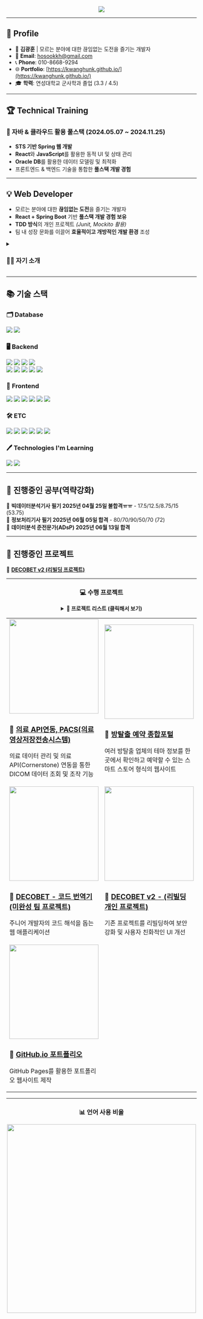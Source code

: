 <div align="center">
  	<img src="https://capsule-render.vercel.app/api?section=header&type=rounded&color=auto&height=200&text=kwanghunk%20github&animation=twinkling">
</div>

---

## 🚀 Profile  
- 👨 **김광훈** | 모르는 분야에 대한 끊임없는 도전을 즐기는 개발자 
- 📧 **Email**: hosookkh@gmail.com  
- 📞 **Phone**: 010-8668-9294  
- 🌐 **Portfolio**: [https://kwanghunk.github.io/](https://kwanghunk.github.io/)  
- 🎓 **학력**: 연성대학교 군사학과 졸업 (3.3 / 4.5)

---

## 🏆 **Technical Training**  
### 🚀 자바 & 클라우드 활용 풀스택 (2024.05.07 ~ 2024.11.25)
- **STS 기반 Spring 웹 개발**
- **React**와 **JavaScript**를 활용한 동적 UI 및 상태 관리
- **Oracle DB**를 활용한 데이터 모델링 및 최적화 
- 프론트엔드 & 백엔드 기술을 통합한 **풀스택 개발 경험**  

---

## 💡 Web Developer 
- 모르는 분야에 대한 **끊임없는 도전**을 즐기는 개발자 
- **React + Spring Boot** 기반 **풀스택 개발 경험 보유**
- **TDD 방식**의 개인 프로젝트 *(Junit, Mockito 활용)*  
- 팀 내 성장 문화를 이끌어 **효율적이고 개방적인 개발 환경** 조성

<details>
	<summary><h3>🙋‍♂️ 자기 소개</h3></summary>
	<details>
		<summary><h4>성장과정</h4></summary>
		
## 🚀 **성장 과정**
저는 **8년간의 군 복무**를 통해 **책임감, 체계적인 사고, 문제 해결 능력**을 길렀습니다.<br/>
군 조직에서 **예측 불가능한 문제 해결과 제한된 환경 속에서 최적의 해결책 도출**을 경험했습니다.<br/>
다양한 직책을 맡으며 **계획 수립부터 실행까지 주도**하며 논리적 사고력을 길렀습니다.<br/>
그러나 **더 큰 도전을 위해 개발자의 길을 선택**하게 되었고,<br/>
IT 기술이 세상을 변화시키는 모습에 매력을 느껴 **체계적인 학습을 시작**했습니다.<br/>
전역 후 **K-디지털 트레이닝 과정**에서 **Java, Spring Boot, React, DB 설계**를 집중 학습하며,<br/>
**스마트 스토어 예약 시스템과 의료영상 전달 시스템(PACS) 프로젝트**를 진행했습니다.<br/>
이를 통해 **사용자 중심의 설계와 효율적인 데이터 처리 역량**을 키울 수 있었습니다.<br/>
	</details>
 	<details>
		<summary><h4>성격의 장단점</h4></summary>
		
## 🚀 **성격의 장단점**
저는 **팀워크와 소통을 중요하게 생각하는 개발자**입니다.<br/>
군 복무 중에는 **병력 관리 및 인사 운영**을 맡으며 팀원 간 신뢰를 구축하는 법을 배웠고,<br/>
이러한 경험은 개발자로 전향한 이후 **프로젝트 협업과 커뮤니케이션 능력**으로 이어졌습니다.<br/>
**‘방탈출 예약 시스템’ 프로젝트**에서는 팀원들과의 원활한 협업을 위해<br/>
**UseCase Diagram 및 ERD 초안을 작성하며 개발 방향을 명확히 설정**했습니다.<br/>
또한 **코드 리뷰 과정에서 적극적인 의견 공유와 피드백**을 통해<br/>
팀원들과 함께 **코드 품질을 향상**시키는 경험을 했습니다.<br/>
하지만 **빠른 실행을 선호하는 성향**이 있어 가끔 **세부적인 부분을 놓칠 때**가 있었습니다.<br/>
이를 보완하기 위해 **기능 명세서를 작성하고, 코드 리뷰를 철저히 수행**하고 있습니다.<br/>
	</details>
  	<details>
		<summary><h4>직무수행 경험</h4></summary>
		
## 🚀 **직무수행 경험**
**‘스마트 스토어 예약 시스템’ 프로젝트**에서 **사용자 편의성을 고려한 예약 관리 시스템**을 개발했습니다.<br/>
**Spring Boot와 JPA를 활용하여 실시간 동시 예약 문제를 해결**하고,<br/>
데이터 무결성을 보장하기 위해 **트랜잭션 처리 및 동시성 제어**를 적용했습니다.<br/>
또한, 예약 내역 증가로 인해 발생한 성능 저하 문제를 해결하기 위해<br/>
**JPQL 및 네이티브 SQL을 활용한 쿼리 최적화와 페이징 처리**를 도입했습니다.<br/>
이를 통해 **검색 속도를 40% 이상 향상**시키며 **대량 데이터 처리 성능을 개선**할 수 있었습니다.<br/>
해당 프로젝트를 통해 **백엔드 개발에서의 동시성 문제 해결과 성능 최적화 경험**을 쌓았습니다.<br/>
앞으로도 **안정적이고 효율적인 백엔드 개발 역량을 지속적으로 키워 나가겠습니다.** <br/>
	</details>
  	<details>
		<summary><h4>입사 후 포부</h4></summary>
		
## 🚀 **입사 후 포부**
**신입 풀스택 개발자로서 역량을 지속적으로 강화하며 안정적인 서비스를 구축**하겠습니다.<br/>
**1년 내에** 회사의 기술 스택과 서비스 구조를 익히고,<br/>
실무 경험을 쌓으며 **팀 성과에 기여하는 개발자**가 되겠습니다.<br/>
**3년 내에** 주요 프로젝트에서 **기술적 의견을 제시하고 개발을 주도할 수 있는 역량**을 갖추겠습니다.<br/>
이를 위해 **기술적으로 난이도 높은 과제에 도전하며 역량을 강화**하겠습니다.<br/>
장기적으로는 **새로운 기술을 학습하고 조직의 경쟁력을 높이는 개발자**로 성장하여,<br/>
사용자와 조직 모두에게 **가치를 제공하는 혁신적인 서비스를 개발하는 것**이 목표입니다.<br/>  
	</details>
 
</details>

---

## 📚 기술 스택  

### 🗂️ **Database**  
<div>
	<img src="https://img.shields.io/badge/Oracle%20SQL-F80000?style=for-the-badge&logo=Oracle&logoColor=white" />
	<img src="https://img.shields.io/badge/MySQL-4479A1?style=for-the-badge&logo=MySQL&logoColor=white" />
 </div>

### 🖥️ **Backend**  
<div>
	<img src="https://img.shields.io/badge/Java-007396?style=for-the-badge&logo=java&logoColor=white" />
	<img src="https://img.shields.io/badge/SpringBoot-6DB33F?style=for-the-badge&logo=springboot&logoColor=white" />
	<img src="https://img.shields.io/badge/SpringSecurity-6DB33F?style=for-the-badge&logo=springsecurity&logoColor=white" />
	<img src="https://img.shields.io/badge/jpa-6DB33F?style=for-the-badge&logo=jpa&logoColor=white">
	<br />
 	<img src="https://img.shields.io/badge/json%20web%20tokens-%23000000.svg?&style=for-the-badge&logo=json%20web%20tokens&logoColor=white" />
	<img src="https://img.shields.io/badge/node.js-%23339933.svg?&style=for-the-badge&logo=node.js&logoColor=white" />
	<img src="https://img.shields.io/badge/Redis-%23DC382D.svg?&style=for-the-badge&logo=redis&logoColor=white" />
	<img src="https://img.shields.io/badge/JUnit5-25A162?style=for-the-badge&logo=junit5&logoColor=white" />
	<img src="https://img.shields.io/badge/Mockito-6DB33F?style=for-the-badge&logo=mockito&logoColor=white" />
</div>

### 🎨 **Frontend** 
<div>
	<img src="https://img.shields.io/badge/react-%2361DAFB.svg?&style=for-the-badge&logo=react&logoColor=black" />
	<img src="https://img.shields.io/badge/HTML5-E34F26?style=for-the-badge&logo=HTML5&logoColor=white" />
	<img src="https://img.shields.io/badge/CSS3-1572B6?style=for-the-badge&logo=CSS3&logoColor=white" />
	<img src="https://img.shields.io/badge/JavaScript-F7DF1E?style=for-the-badge&logo=JavaScript&logoColor=white" />
	<img src="https://img.shields.io/badge/jQuery-0769AD?style=for-the-badge&logo=jQuery&logoColor=white" />
	<img src="https://img.shields.io/badge/bootstrap-%237952B3.svg?&style=for-the-badge&logo=bootstrap&logoColor=white" />
</div>

### 🛠 **ETC**  
<div>
	<img src="https://img.shields.io/badge/GitHub%20Actions-2088FF?style=for-the-badge&logo=github-actions&logoColor=white" />
	<img src="https://img.shields.io/badge/git-%23F05032.svg?&style=for-the-badge&logo=git&logoColor=white" />
	<img src="https://img.shields.io/badge/GitHub-181717?style=for-the-badge&logo=GitHub&logoColor=white" />
	<img src="https://img.shields.io/badge/Visual%20Studio%20Code-007ACC?style=for-the-badge&logo=VisualStudioCode&logoColor=white" />
	<img src="https://img.shields.io/badge/Tomcat-F8DC75?style=for-the-badge&logo=ApacheTomcat&logoColor=white" />
	<img src="https://img.shields.io/badge/amazon%20aws-%23232F3E.svg?&style=for-the-badge&logo=amazon%20aws&logoColor=white" />
</div>

### 🖊️ **Technologies I'm Learning**  
<div>
	<img src="https://img.shields.io/badge/Python-3776AB?style=for-the-badge&logo=python&logoColor=white" />
	<img src="https://img.shields.io/badge/PostgreSQL-336791?style=for-the-badge&logo=PostgreSQL&logoColor=white" />
</div>

---

## 🎯 진행중인 공부(역략강화)
🔹 **빅데이터분석기사 필기 2025년 04월 25일 불합격ㅠㅠ** - 17.5/12.5/8.75/15 (53.75)  
🔹 **정보처리기사 필기 2025년 06월 05일 합격** - 80/70/90/50/70 (72)  
🔹 **데이터분석 준전문가(ADsP) 2025년 06월 13일 합격**

---

## 🎯 진행중인 프로젝트  
🔹 **[DECOBET v2 (리빌딩 프로젝트)](https://github.com/kwanghunk/TEC-WEB-Project)**  

---

<div align="center">
	<h3>💻 수행 프로젝트</h3>
	<details>
		<summary><b>📂 프로젝트 리스트 (클릭해서 보기)</b></summary>
		<br>
		<table>
			<tr>
				<th>프로젝트</th>
				<th>설명</th>
			</tr>
			<tr>
				<td><a href="https://github.com/kwanghunk/PACS-WEB-Project">📸 PACS 의료 영상 시스템</a></td>
				<td>의료 API(Cornerstone) 연동, 의료 데이터 관리</td>
			</tr>
			<tr>
				<td><a href="https://github.com/kwanghunk/ECR-WEB-Project">🧩 방탈출 예약 플랫폼</a></td>
				<td>여러 업체의 방탈출 정보를 통합 제공</td>
			</tr>
			<tr>
				<td><a href="https://github.com/kwanghunk/Third-WEB-Project">📸 DECOBET (주니어 코드 번역기)</a></td>
				<td>코드 번역을 통해 주니어 개발자 지원</td>
			</tr>
			<tr>
				<td><a href="https://github.com/kwanghunk/TEC-WEB-Project">🧩 DECOBET v2</a></td>
				<td>기존 프로젝트 리빌딩 및 보안 강화</td>
			</tr>
			<tr>
				<td><a href="https://kwanghunk.github.io/">📸 GitHub.io 포트폴리오</a></td>
				<td>개인 포트폴리오 제작</td>
			</tr>
		</table>
	</details>
	<table>
		<tr>
			<td width="50%">
				<a href="https://github.com/kwanghunk/PACS-WEB-Project">
					<img src="https://github.com/user-attachments/assets/4f31afba-d3a5-4964-b88d-6e9cf5cedca2" width="100%" height="250px">
				</a>
				<h3>📸 <a href="https://github.com/kwanghunk/PACS-WEB-Project">의료 API연동, PACS(의료영상저장전송시스템)</a></h3>
				<p>의료 데이터 관리 및 의료 API(Cornerstone) 연동을 통한 DICOM 데이터 조회 및 조작 기능</p>
			</td>
			<td width="50%">
				<a href="https://github.com/kwanghunk/ECR-WEB-Project">
					<img src="https://github.com/user-attachments/assets/06a4c399-3a5b-4a43-a844-5b9949aecb0b" width="100%" height="250px">
				</a>
				<h3>🧩 <a href="https://github.com/kwanghunk/ECR-WEB-Project">방탈출 예약 종합포털</a></h3>
				<p>여러 방탈출 업체의 테마 정보를 한 곳에서 확인하고 예약할 수 있는 스마트 스토어 형식의 웹사이트</p>
			</td>
		</tr>
		<tr>
			<td width="50%">
				<a href="https://github.com/kwanghunk/Third-WEB-Project">
					<img src="https://github.com/user-attachments/assets/3db99bf6-eeab-4384-8d38-1f2069010ac1" width="100%" height="250px">
				</a>
				<h3>📸 <a href="https://github.com/kwanghunk/Third-WEB-Project">DECOBET - 코드 번역기 (미완성 팀 프로젝트)</a></h3>
				<p>주니어 개발자의 코드 해석을 돕는 웹 애플리케이션</p>
			</td>
			<td width="50%">
				<a href="https://github.com/kwanghunk/TEC-WEB-Project">
					<img src="https://github.com/user-attachments/assets/a2344a21-4df5-46f8-8ac2-baf0410db497" width="100%" height="250px">
				</a>
				<h3>🧩 <a href="https://github.com/kwanghunk/TEC-WEB-Project">DECOBET v2 - (리빌딩 개인 프로젝트)</a></h3>
				<p>기존 프로젝트를 리빌딩하여 보안 강화 및 사용자 친화적인 UI 개선</p>
			</td>
		</tr>
		<tr>
			<td width="50%">
				<a href="https://kwanghunk.github.io/">
					<img src="https://github.com/user-attachments/assets/a709b2d6-cb42-4304-b417-7e07a5424b76" width="100%" height="250px">
				</a>
				<h3>📸 <a href="https://kwanghunk.github.io/">GitHub.io 포트폴리오</a></h3>
				<p>GitHub Pages를 활용한 포트폴리오 웹사이트 제작</p>
			</td>
		</tr>
	</table>
</div>

---


<div align="center">
	<h3>📊 언어 사용 비율</h3>
	<img src="https://github-readme-stats.vercel.app/api/top-langs/?username=kwanghunk&layout=compact&theme=tokyonight" width="500px" />
</div>
